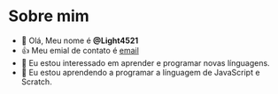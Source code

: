 # Sobre mim

- 👋 Olá, Meu nome é **@Light4521**
- 👍 Meu emial de contato é [email](bjoaopedro508@gmail.com.br)
- 👀 Eu estou interessado em aprender e programar novas línguagens.
- 🌱 Eu estou aprendendo a programar a línguagem de JavaScript e Scratch.


<!---
Light4521/Light4521 is a ✨ special ✨ repository because its `README.md` (this file) appears on your GitHub profile.
You can click the Preview link to take a look at your changes.
--->
